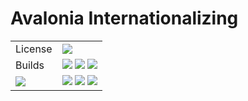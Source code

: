 # Avalonia Internationalizing

[license]: https://img.shields.io/github/license/Nepitwin/I18N.Avalonia?style=flat-square

[LinuxBuild]: https://github.com/Nepitwin/I18N.Avalonia/actions/workflows/linux.yml/badge.svg
[MacOSBuild]: https://github.com/Nepitwin/I18N.Avalonia/actions/workflows/macos.yml/badge.svg
[WindowsBuild]: https://github.com/Nepitwin/I18N.Avalonia/actions/workflows/windows.yml/badge.svg

[NetCore]: https://img.shields.io/badge/NetCore-blue
[3]: https://img.shields.io/badge/3-Supported-blue
[6]: https://img.shields.io/badge/6-Supported-blue
[7]: https://img.shields.io/badge/7-Supported-blue

|                          |                                                                              |
|---                       |------------------------------------------------------------------------------|
| License                  | ![][license]                                                                 |
| Builds                   | ![][LinuxBuild] ![][MacOSBuild] ![][WindowsBuild]                            |
| ![][NetCore]             | ![][3] ![][6] ![][7]                                                         |
